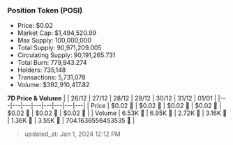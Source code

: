 
  ### Position Token (POSI)
  - Price: $0.02
  - Market Cap: $1,494,520.99
  - Max Supply: 100,000,000
  - Total Supply: 90,971,209.005
  - Circulating Supply: 90,191,265.731
  - Total Burn: 779,943.274
  - Holders: 735,148
  - Transactions: 5,731,078
  - Volume: $392,910,417.82

  **7D Price & Volume**
  | | 26&#x2F;12 | 27&#x2F;12 | 28&#x2F;12 | 29&#x2F;12 | 30&#x2F;12 | 31&#x2F;12 | 01&#x2F;01 |
  |---|---|---|---|---|---|---|---|
  | Price | $0.02 🚀 | $0.02 🚀 | $0.02 🚀 | $0.02 🔻 | $0.02 🚀 | $0.02 🔻 | $0.02 🔻 |
  | Volume | 6.53K 🔻 | 6.95K 🚀 | 2.72K 🔻 | 3.16K 🚀 | 1.36K 🔻 | 3.55K 🚀 | 704.1636556453535 🔻 |

  > updated_at: Jan 1, 2024 12:12 PM
